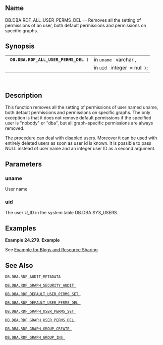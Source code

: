 <div>

<div>

</div>

<div>

## Name

DB.DBA.RDF_ALL_USER_PERMS_DEL — Removes all the setting of permissions
of an user, both default permissions and permissions on specific graphs.

</div>

<div>

## Synopsis

<div>

|                                            |                                |
|--------------------------------------------|--------------------------------|
| ` `**`DB.DBA.RDF_ALL_USER_PERMS_DEL`**` (` | in `uname ` varchar ,          |
|                                            | in `uid ` integer := null `)`; |

<div>

 

</div>

</div>

</div>

<div>

## Description

This function removes all the setting of permissions of user named
uname, both default permissions and permissions on specific graphs. The
only exception is that it does not remove default permissions if the
specified user is "nobody" or "dba", but all graph-specific permissions
are always removed.

The procedure can deal with disabled users. Moreover it can be used with
entirely deleted users as soon as user id is known. It is possible to
pass NULL instead of user name and an integer user ID as a second
argument.

</div>

<div>

## Parameters

<div>

### uname

User name

</div>

<div>

### uid

The user U_ID in the system table DB.DBA.SYS_USERS.

</div>

</div>

<div>

## Examples

<div>

**Example 24.279. Example**

<div>

See <a href="rdfgraphsecurityintconfsec.html#rdfgraphsecurityintex"
class="link" title="Example: Blogs and Resource Sharing">Example for
Blogs and Resource Sharing</a>

</div>

</div>

  

</div>

<div>

## See Also

`DB.DBA.RDF_AUDIT_METADATA `

<a href="fn_rdf_graph_security_audit.html" class="link"
title="DB.DBA.RDF_GRAPH_SECURITY_AUDIT"><code
class="function">DB.DBA.RDF_GRAPH_SECURITY_AUDIT </code></a>

<a href="fn_rdf_default_user_perms_set.html" class="link"
title="DB.DBA.RDF_DEFAULT_USER_PERMS_SET"><code
class="function">DB.DBA.RDF_DEFAULT_USER_PERMS_SET </code></a>

<a href="fn_rdf_default_user_perms_del.html" class="link"
title="DB.DBA.RDF_DEFAULT_USER_PERMS_DEL"><code
class="function">DB.DBA.RDF_DEFAULT_USER_PERMS_DEL </code></a>

<a href="fn_rdf_graph_user_perms_set.html" class="link"
title="DB.DBA.RDF_GRAPH_USER_PERMS_SET"><code
class="function">DB.DBA.RDF_GRAPH_USER_PERMS_SET </code></a>

<a href="fn_rdf_graph_user_perms_del.html" class="link"
title="DB.DBA.RDF_GRAPH_USER_PERMS_DEL"><code
class="function">DB.DBA.RDF_GRAPH_USER_PERMS_DEL </code></a>

<a href="fn_rdf_graph_group_create.html" class="link"
title="DB.DBA.RDF_GRAPH_GROUP_CREATE"><code
class="function">DB.DBA.RDF_GRAPH_GROUP_CREATE </code></a>

<a href="fn_rdf_graph_group_ins.html" class="link"
title="DB.DBA.RDF_GRAPH_GROUP_INS"><code
class="function">DB.DBA.RDF_GRAPH_GROUP_INS </code></a>

</div>

</div>
